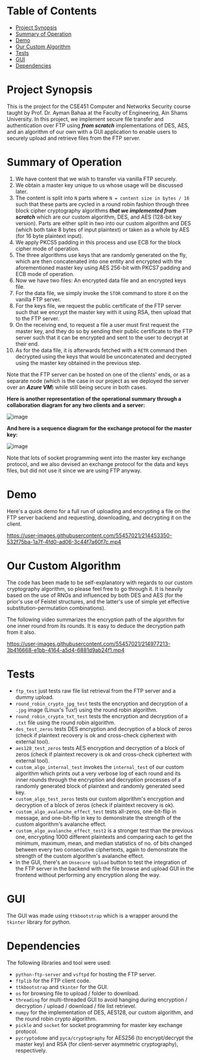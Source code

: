 # Table of Contents
- [Project Synopsis](#project-synopsis)
- [Summary of Operation](#summary-of-operation)
- [Demo](#demo)
- [Our Custom Algorithm](#our-custom-algorithm)
- [Tests](#tests)
- [GUI](#gui)
- [Dependencies](#dependencies)


# Project Synopsis
This is the project for the CSE451 Computer and Networks Security course taught by Prof. Dr. Ayman Bahaa at the Faculty of Engineering, Ain Shams University. In this project, we implement secure file transfer and authentication over FTP using **_from scratch_** implementations of DES, AES, and an algorithm of our own with a GUI application to enable users to securely upload and retrieve files from the FTP server.


# Summary of Operation
1. We have content that we wish to transfer via vanilla FTP securely.
2. We obtain a master key unique to us whose usage will be discussed later.
3. The content is split into `N` parts where `N = content size in bytes / 16` such that these parts are cycled in a round robin fashion through three block cipher cryptography algorithms **_that we implemented from scratch_** which are our custom algorithm, DES, and AES (128-bit key version). Parts are either split in two into our custom algorithm and DES (which both take 8 bytes of input plaintext) or taken as a whole by AES (for 16 byte plaintext input).
4. We apply PKCS5 padding in this process and use ECB for the block cipher mode of operation.
5. The three algorithms use keys that are randomly generated on the fly, which are then concatenated into one entity and encrypted with the aforementioned master key using AES 256-bit with PKCS7 padding and ECB mode of operation.
6. Now we have two files: An encrypted data file and an encrypted keys file.
7. For the data file, we simply invoke the `STOR` command to store it on the vanilla FTP server.
8. For the keys file, we request the public certificate of the FTP server such that we encrypt the master key with it using RSA, then upload that to the FTP server.
9. On the receiving end, to request a file a user must first request the master key, and they do so by sending their public certificate to the FTP server such that it can be encrypted and sent to the user to decrypt at their end.
10. As for the data file, it is afterwards fetched with a `RETR` command then decrypted using the keys that would be unconcatenated and decrypted using the master key obtained in the previous step.

Note that the FTP server can be hosted on one of the clients' ends, or as a separate node (which is the case in our project as we deployed the server over an **_Azure VM_**) while still being secure in both cases.

**Here is another representation of the operational summary through a collaboration diagram for any two clients and a server:**

![image](https://user-images.githubusercontent.com/55457021/215184179-5b9b1318-298b-4f04-9dc9-40fb78de6248.png)

**And here is a sequence diagram for the exchange protocol for the master key:**

![image](https://user-images.githubusercontent.com/55457021/215184458-785884fa-84df-42fe-9e24-3c25170f2841.png)

Note that lots of socket programming went into the master key exchange protocol, and we also devised an exchange protocol for the data and keys files, but did not use it since we are using FTP anyway.


# Demo
Here's a quick demo for a full run of uploading and encrypting a file on the FTP server backend and requesting, downloading, and decrypting it on the client.

https://user-images.githubusercontent.com/55457021/214453350-532f75ba-1a7f-4fd0-ad06-3c44f7a60f7c.mp4


# Our Custom Algorithm
The code has been made to be self-explanatory with regards to our custom cryptography algorithm, so please feel free to go through it. It is heavily based on the use of RNGs and influenced by both DES and AES (for the prior's use of Feistel structures, and the latter's use of simple yet effective substitution-permutation combinations).

The following video summarizes the encryption path of the algorithm for one inner round from its rounds. It is easy to deduce the decryption path from it also.

https://user-images.githubusercontent.com/55457021/214977213-3b416668-e1bb-4164-a5d4-6881d9ab24f1.mp4


# Tests
- `ftp_test` just tests raw file list retrieval from the FTP server and a dummy upload.
- `round_robin_crypto_jpg_test` tests the encryption and decryption of a `.jpg` image (Linux's Tux!) using the round robin algorithm.
- `round_robin_crypto_txt_test` tests the encryption and decryption of a `.txt` file using the round robin algorithm.
- `des_test_zeros` tests DES encryption and decryption of a block of zeros (check if plaintext recovery is ok and cross-check ciphertext with external tool).
- `aes128_test_zeros` tests AES encryption and decryption of a block of zeros (check if plaintext recovery is ok and cross-check ciphertext with external tool).
- `custom_algo_internal_test` invokes the `internal_test` of our custom algorithm which prints out a very verbose log of each round and its inner rounds through the encryption and decryption processes of a randomly generated block of plaintext and randomly generated seed key.
- `custom_algo_test_zeros` tests our custom algorithm's encryption and decryption of a block of zeros (check if plaintext recovery is ok).
- `custom_algo_avalanche_effect_test` tests all-zeros, one-bit-flip in message, and one-bit-flip in key to demonstrate the strength of the custom algorithm's avalanche effect.
- `custom_algo_avalanche_effect_test2` is a stronger test than the previous one, encrypting 1000 different plaintexts and comparing each to get the minimum, maximum, mean, and median statistics of no. of bits changed between every two consecutive ciphertexts, again to demonstrate the strength of the custom algorithm's avalanche effect.
- In the GUI, there's an `Unsecure Upload` button to test the integration of the FTP server in the backend with the file browse and upload GUI in the frontend without performing any encryption along the way.


# GUI
The GUI was made using `ttkbootstrap` which is a wrapper around the `tkinter` library for python.


# Dependencies
The following libraries and tool were used:
- `python-ftp-server` and `vsftpd` for hosting the FTP server.
- `ftplib` for the FTP client code.
- `ttkbootstrap` and `tkinter` for the GUI.
- `os` for browsing file to upload / folder to download.
- `threading` for multi-threaded GUI to avoid hanging during encryption / decryption / upload / download / file list retrievel.
- `numpy` for the implementation of DES, AES128, our custom algorithm, and the round robin crypto algorithm.
- `pickle` and `socket` for socket programming for master key exchange protocol.
- `pycryptodome` and `pyca/cryptography` for AES256 (to encrypt/decrypt the master key) and RSA (for client-server asymmetric cryptography), respectively.
